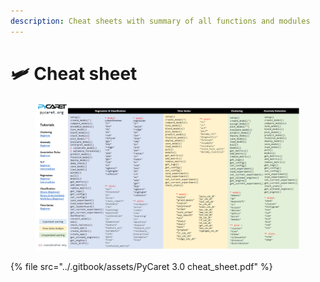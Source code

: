 ```yaml
---
description: Cheat sheets with summary of all functions and modules
---
```


# 🛩 Cheat sheet

<figure><img src="../.gitbook/assets/pycaret1.png" alt=""><figcaption></figcaption></figure>

{% file src="../.gitbook/assets/PyCaret 3.0 cheat_sheet.pdf" %}
